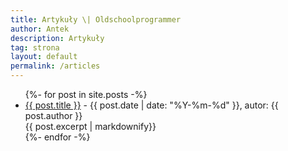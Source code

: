 ```yaml
---
title: Artykuły \| Oldschoolprogrammer
author: Antek
description: Artykuły
tag: strona
layout: default
permalink: /articles
---
```

<ul>
{%- for post in site.posts -%}
  <li>
    <a href="{{ post.url | relative_url }}">{{ post.title }}</a> - {{ post.date | date: "%Y-%m-%d" }}, autor: {{ post.author }}
    <br>
    {{ post.excerpt | markdownify}}
  </li>
{%- endfor -%}
</ul>